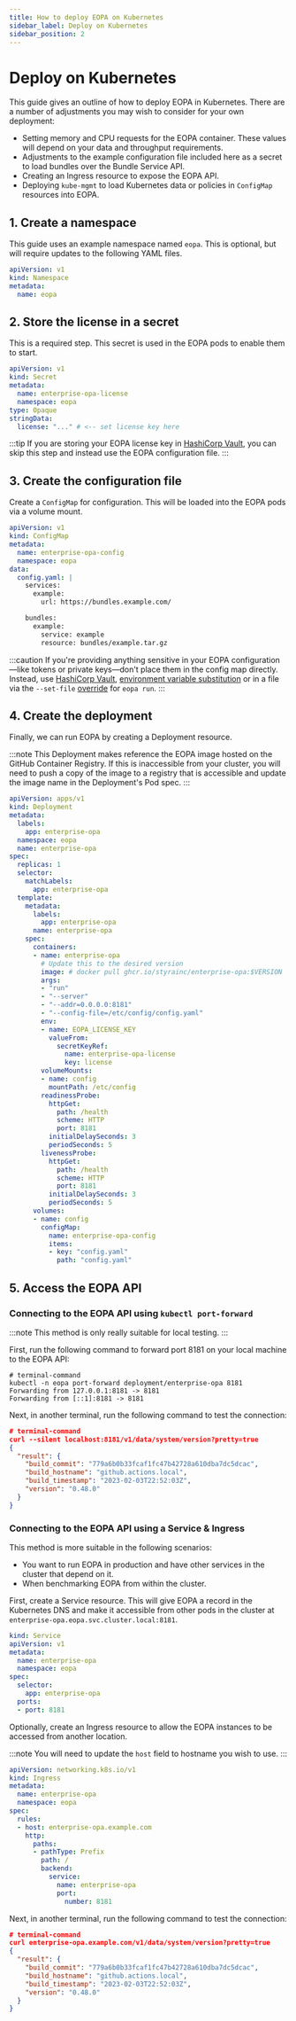 ```yaml
---
title: How to deploy EOPA on Kubernetes
sidebar_label: Deploy on Kubernetes
sidebar_position: 2
---
```


# Deploy on Kubernetes

This guide gives an outline of how to deploy EOPA in Kubernetes. There are a number of adjustments you may wish to consider for your own deployment:

- Setting memory and CPU requests for the EOPA container. These values will depend on your data and throughput requirements.
- Adjustments to the example configuration file included here as a secret to load bundles over the Bundle Service API.
- Creating an Ingress resource to expose the EOPA API.
- Deploying `kube-mgmt` to load Kubernetes data or policies in `ConfigMap` resources into EOPA.


## 1. Create a namespace

This guide uses an example namespace named `eopa`. This is optional, but will require updates to the following YAML files.

```yaml
apiVersion: v1
kind: Namespace
metadata:
  name: eopa
```


## 2. Store the license in a secret

This is a required step. This secret is used in the EOPA pods to enable them to start.

```yaml
apiVersion: v1
kind: Secret
metadata:
  name: enterprise-opa-license
  namespace: eopa
type: Opaque
stringData:
  license: "..." # <-- set license key here
```

:::tip
If you are storing your EOPA license key in [HashiCorp Vault](/enterprise-opa/reference/configuration/using-secrets/from-hashicorp-vault), you can skip this step and instead use the EOPA configuration file.
:::


## 3. Create the configuration file

Create a `ConfigMap` for configuration. This will be loaded into the EOPA pods via a volume mount.

```yaml
apiVersion: v1
kind: ConfigMap
metadata:
  name: enterprise-opa-config
  namespace: eopa
data:
  config.yaml: |
    services:
      example:
        url: https://bundles.example.com/

    bundles:
      example:
        service: example
        resource: bundles/example.tar.gz
```

:::caution
If you're providing anything sensitive in your EOPA configuration—like tokens or private keys—don't place them in the config map directly. Instead, use [HashiCorp Vault](/enterprise-opa/reference/configuration/using-secrets/from-hashicorp-vault), [environment variable substitution](https://www.openpolicyagent.org/docs/configuration/#environment-variable-substitution) or in a file via the `--set-file` [override](https://www.openpolicyagent.org/docs/configuration/#cli-runtime-overrides) for `eopa run`.
:::


## 4. Create the deployment

Finally, we can run EOPA by creating a Deployment resource.

:::note
This Deployment makes reference the EOPA image hosted on the GitHub Container Registry. If this is inaccessible from your cluster, you will need to push a copy of the image to a registry that is accessible and update the image name in the Deployment's Pod spec.
:::


```yaml
apiVersion: apps/v1
kind: Deployment
metadata:
  labels:
    app: enterprise-opa
  namespace: eopa
  name: enterprise-opa
spec:
  replicas: 1
  selector:
    matchLabels:
      app: enterprise-opa
  template:
    metadata:
      labels:
        app: enterprise-opa
      name: enterprise-opa
    spec:
      containers:
      - name: enterprise-opa
        # Update this to the desired version
        image: # docker pull ghcr.io/styrainc/enterprise-opa:$VERSION
        args:
        - "run"
        - "--server"
        - "--addr=0.0.0.0:8181"
        - "--config-file=/etc/config/config.yaml"
        env:
        - name: EOPA_LICENSE_KEY
          valueFrom:
            secretKeyRef:
              name: enterprise-opa-license
              key: license
        volumeMounts:
        - name: config
          mountPath: /etc/config
        readinessProbe:
          httpGet:
            path: /health
            scheme: HTTP
            port: 8181
          initialDelaySeconds: 3
          periodSeconds: 5
        livenessProbe:
          httpGet:
            path: /health
            scheme: HTTP
            port: 8181
          initialDelaySeconds: 3
          periodSeconds: 5
      volumes:
      - name: config
        configMap:
          name: enterprise-opa-config
          items:
          - key: "config.yaml"
            path: "config.yaml"
```


## 5. Access the EOPA API


### Connecting to the EOPA API using `kubectl port-forward`

:::note
This method is only really suitable for local testing.
:::

First, run the following command to forward port 8181 on your local machine to the EOPA API:

```shell-session
# terminal-command
kubectl -n eopa port-forward deployment/enterprise-opa 8181
Forwarding from 127.0.0.1:8181 -> 8181
Forwarding from [::1]:8181 -> 8181
```

Next, in another terminal, run the following command to test the connection:

```json
# terminal-command
curl --silent localhost:8181/v1/data/system/version?pretty=true
{
  "result": {
    "build_commit": "779a6b0b33fcaf1fc47b42728a610dba7dc5dcac",
    "build_hostname": "github.actions.local",
    "build_timestamp": "2023-02-03T22:52:03Z",
    "version": "0.48.0"
  }
}
```


### Connecting to the EOPA API using a Service & Ingress

This method is more suitable in the following scenarios:

- You want to run EOPA in production and have other services in the cluster that depend on it.
- When benchmarking EOPA from within the cluster.

First, create a Service resource. This will give EOPA a record in the Kubernetes DNS and make it accessible from other pods in the cluster at `enterprise-opa.eopa.svc.cluster.local:8181`.

```yaml
kind: Service
apiVersion: v1
metadata:
  name: enterprise-opa
  namespace: eopa
spec:
  selector:
    app: enterprise-opa
  ports:
  - port: 8181
```

Optionally, create an Ingress resource to allow the EOPA instances to be accessed from another location.

:::note
You will need to update the `host` field to hostname you wish to use.
:::

```yaml
apiVersion: networking.k8s.io/v1
kind: Ingress
metadata:
  name: enterprise-opa
  namespace: eopa
spec:
  rules:
  - host: enterprise-opa.example.com
    http:
      paths:
      - pathType: Prefix
        path: /
        backend:
          service:
            name: enterprise-opa
            port:
              number: 8181
```

Next, in another terminal, run the following command to test the connection:

```json
# terminal-command
curl enterprise-opa.example.com/v1/data/system/version?pretty=true
{
  "result": {
    "build_commit": "779a6b0b33fcaf1fc47b42728a610dba7dc5dcac",
    "build_hostname": "github.actions.local",
    "build_timestamp": "2023-02-03T22:52:03Z",
    "version": "0.48.0"
  }
}
```
